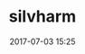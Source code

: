 ---
title: silvharm
name: SilvHarm
date: 2017-07-03 15:25
objective: Apprendre un jour à programmer.
short_description: Personnage peu social et agaçant.
template: students
description:
    Être Humain composé de 2 bras et de 2 jambes.
    Personne qui ne sait pas quoi écrire d'autre.
    ...
    Peu social et agaçant.
image: silvharm.jpg
public: True
projects:
  - title: Présentez-vous !
    description: Une présentation de moi-même et un lien vers LinkedIn
    image: silvharm/project_01.png
    link: https://www.linkedin.com/
    finished: true
  - title: Intégrez la communauté !
    description: Modifier un projet Open Source pour comprendre le fonctionnement de Git, de Github et des pull requests.
    image: silvharm/project_02.png
    link: https://github.com/SilvHarm
    finished: true
---